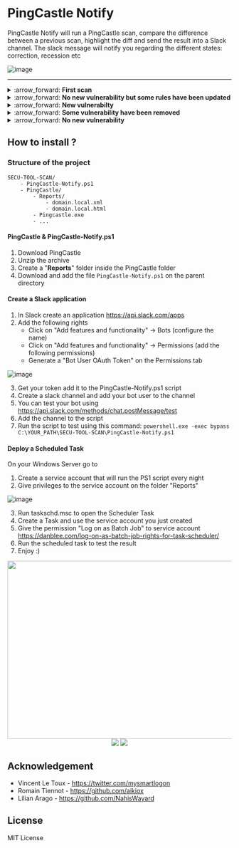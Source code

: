 PingCastle Notify
===

PingCastle Notify will run a PingCastle scan, compare the difference between a previous scan, highlight the diff and send the result into a Slack channel.
The slack message will notify you regarding the different states: correction, recession etc
<p align="center">

![image](https://user-images.githubusercontent.com/5891788/192320796-26b6f1a8-8e60-47ef-9a52-49afb35f91d9.png)

</p>
<hr>
<details>
<summary>:arrow_forward: <b>First scan</b></summary>

![image](https://user-images.githubusercontent.com/5891788/191265007-57656f04-12ed-4e93-af36-90b0711aa412.png)
</details>
<details>
<summary>:arrow_forward: <b>No new vulnerability but some rules have been updated</b></summary>

![image](https://user-images.githubusercontent.com/5891788/191266282-cd790c58-76df-4116-89fa-4aa954f0dd7e.png)

</details>
<details>

<summary>:arrow_forward: <b>New vulnerabilty</b></summary>

![image](https://user-images.githubusercontent.com/5891788/191268156-cb1c1884-beef-421e-9aae-75661e071abf.png)
</details>
<details>
<summary>:arrow_forward: <b>Some vulnerability have been removed</b></summary>

![image](https://user-images.githubusercontent.com/5891788/191265798-0ef01763-6401-4c51-9d7d-8bf6f5ab246d.png)  
</details>
<details>
<summary>:arrow_forward: <b>No new vulnerability</b></summary>

No result in slack since reports are the same
</details>

## How to install ?

### Structure of the project

```
SECU-TOOL-SCAN/
    - PingCastle-Notify.ps1
    - PingCastle/
        - Reports/
            - domain.local.xml
            - domain.local.html
        - Pingcastle.exe
        - ...
```

#### PingCastle & PingCastle-Notify.ps1

1. Download PingCastle
2. Unzip the archive
3. Create a "**Reports**" folder inside the PingCastle folder
4. Download and add the file `PingCastle-Notify.ps1` on the parent directory

#### Create a Slack application

1. In Slack create an application https://api.slack.com/apps
2. Add the following rights
   - Click on "Add features and functionality" -> Bots (configure the name)
   - Click on "Add features and functionality" -> Permissions (add the following permissions)
   - Generate a "Bot User OAuth Token" on the Permissions tab
   
![image](https://user-images.githubusercontent.com/5891788/191264679-7942173b-bb1f-4dd1-a936-4e97acdb1b5e.png)

3. Get your token add it to the PingCastle-Notify.ps1 script
4. Create a slack channel and add your bot user to the channel
5. You can test your bot using https://api.slack.com/methods/chat.postMessage/test
6. Add the channel to the script
7. Run the script to test using this command: 
   `powershell.exe -exec bypass C:\YOUR_PATH\SECU-TOOL-SCAN\PingCastle-Notify.ps1`

#### Deploy a Scheduled Task

On your Windows Server go to

1. Create a service account that will run the PS1 script every night
2. Give privileges to the service account on the folder "Reports"

![image](https://user-images.githubusercontent.com/5891788/191264615-ab0b9479-b869-4cbf-9e74-499ca0b38c4e.png)

3. Run taskschd.msc to open the Scheduler Task
4. Create a Task and use the service account you just created
5. Give the permission "Log on as Batch Job" to service account https://danblee.com/log-on-as-batch-job-rights-for-task-scheduler/
6. Run the scheduled task to test the result
7. Enjoy :)

<p align="center">
<img width="600" height="400" src="https://user-images.githubusercontent.com/5891788/191264530-bb4f2700-d91b-4e94-8bb8-ea57238e90ca.png">
<img src="https://user-images.githubusercontent.com/5891788/191264565-a5fe4a3c-b14d-4e5a-b6c0-efe741d4591d.png">
<img src="https://user-images.githubusercontent.com/5891788/191264503-cb3155a9-f2b3-4fed-b6de-eaf35b47a545.png">
</p>

## Acknowledgement

- Vincent Le Toux - https://twitter.com/mysmartlogon
- Romain Tiennot - https://github.com/aikiox
- Lilian Arago - https://github.com/NahisWayard

## License

MIT License

